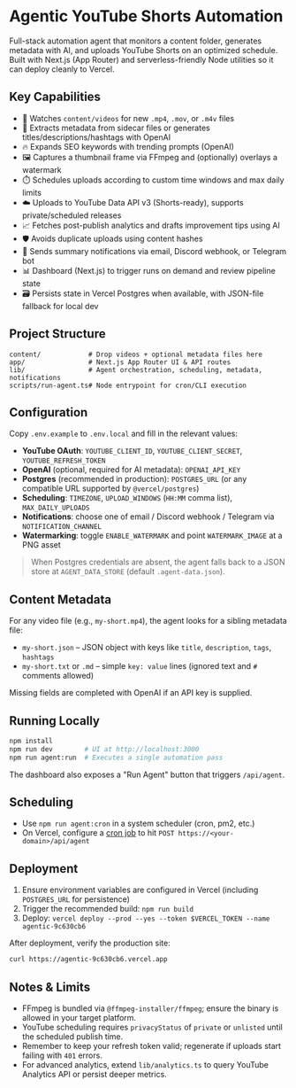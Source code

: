 # Agentic YouTube Shorts Automation

Full-stack automation agent that monitors a content folder, generates metadata with AI, and uploads YouTube Shorts on an optimized schedule. Built with Next.js (App Router) and serverless-friendly Node utilities so it can deploy cleanly to Vercel.

## Key Capabilities

- 📁 Watches `content/videos` for new `.mp4`, `.mov`, or `.m4v` files
- 🧠 Extracts metadata from sidecar files or generates titles/descriptions/hashtags with OpenAI
- 🔥 Expands SEO keywords with trending prompts (OpenAI)
- 🖼️ Captures a thumbnail frame via FFmpeg and (optionally) overlays a watermark
- ⏱️ Schedules uploads according to custom time windows and max daily limits
- ☁️ Uploads to YouTube Data API v3 (Shorts-ready), supports private/scheduled releases
- 📈 Fetches post-publish analytics and drafts improvement tips using AI
- 🛡️ Avoids duplicate uploads using content hashes
- 🔔 Sends summary notifications via email, Discord webhook, or Telegram bot
- 📊 Dashboard (Next.js) to trigger runs on demand and review pipeline state
- 🗃️ Persists state in Vercel Postgres when available, with JSON-file fallback for local dev

## Project Structure

```
content/            # Drop videos + optional metadata files here
app/                # Next.js App Router UI & API routes
lib/                # Agent orchestration, scheduling, metadata, notifications
scripts/run-agent.ts# Node entrypoint for cron/CLI execution
```

## Configuration

Copy `.env.example` to `.env.local` and fill in the relevant values:

- **YouTube OAuth**: `YOUTUBE_CLIENT_ID`, `YOUTUBE_CLIENT_SECRET`, `YOUTUBE_REFRESH_TOKEN`
- **OpenAI** (optional, required for AI metadata): `OPENAI_API_KEY`
- **Postgres** (recommended in production): `POSTGRES_URL` (or any compatible URL supported by `@vercel/postgres`)
- **Scheduling**: `TIMEZONE`, `UPLOAD_WINDOWS` (`HH:MM` comma list), `MAX_DAILY_UPLOADS`
- **Notifications**: choose one of email / Discord webhook / Telegram via `NOTIFICATION_CHANNEL`
- **Watermarking**: toggle `ENABLE_WATERMARK` and point `WATERMARK_IMAGE` at a PNG asset

> When Postgres credentials are absent, the agent falls back to a JSON store at `AGENT_DATA_STORE` (default `.agent-data.json`).

## Content Metadata

For any video file (e.g., `my-short.mp4`), the agent looks for a sibling metadata file:

- `my-short.json` – JSON object with keys like `title`, `description`, `tags`, `hashtags`
- `my-short.txt` or `.md` – simple `key: value` lines (ignored text and `#` comments allowed)

Missing fields are completed with OpenAI if an API key is supplied.

## Running Locally

```bash
npm install
npm run dev        # UI at http://localhost:3000
npm run agent:run  # Executes a single automation pass
```

The dashboard also exposes a "Run Agent" button that triggers `/api/agent`.

## Scheduling

- Use `npm run agent:cron` in a system scheduler (cron, pm2, etc.)
- On Vercel, configure a [cron job](https://vercel.com/docs/cron-jobs) to hit `POST https://<your-domain>/api/agent`

## Deployment

1. Ensure environment variables are configured in Vercel (including `POSTGRES_URL` for persistence)
2. Trigger the recommended build: `npm run build`
3. Deploy: `vercel deploy --prod --yes --token $VERCEL_TOKEN --name agentic-9c630cb6`

After deployment, verify the production site:

```bash
curl https://agentic-9c630cb6.vercel.app
```

## Notes & Limits

- FFmpeg is bundled via `@ffmpeg-installer/ffmpeg`; ensure the binary is allowed in your target platform.
- YouTube scheduling requires `privacyStatus` of `private` or `unlisted` until the scheduled publish time.
- Remember to keep your refresh token valid; regenerate if uploads start failing with `401` errors.
- For advanced analytics, extend `lib/analytics.ts` to query YouTube Analytics API or persist deeper metrics.

